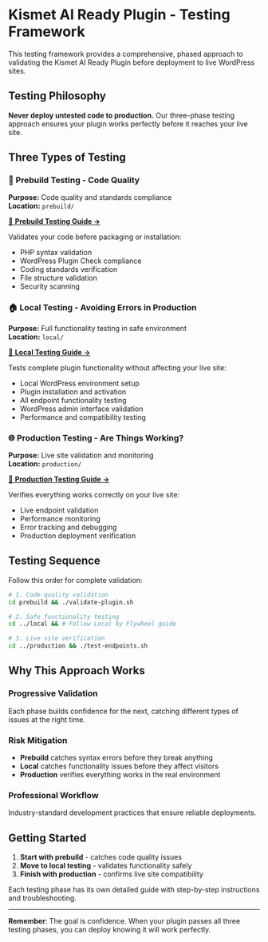 # Kismet AI Ready Plugin - Testing Framework

This testing framework provides a comprehensive, phased approach to validating the Kismet AI Ready Plugin before deployment to live WordPress sites.

## Testing Philosophy

**Never deploy untested code to production.** Our three-phase testing approach ensures your plugin works perfectly before it reaches your live site.

## Three Types of Testing

### 🔧 Prebuild Testing - Code Quality

**Purpose:** Code quality and standards compliance  
**Location:** `prebuild/`

[📖 **Prebuild Testing Guide →**](prebuild/README.md)

Validates your code before packaging or installation:

- PHP syntax validation
- WordPress Plugin Check compliance
- Coding standards verification
- File structure validation
- Security scanning

### 🏠 Local Testing - Avoiding Errors in Production

**Purpose:** Full functionality testing in safe environment  
**Location:** `local/`

[📖 **Local Testing Guide →**](local/README.md)

Tests complete plugin functionality without affecting your live site:

- Local WordPress environment setup
- Plugin installation and activation
- All endpoint functionality testing
- WordPress admin interface validation
- Performance and compatibility testing

### 🌐 Production Testing - Are Things Working?

**Purpose:** Live site validation and monitoring  
**Location:** `production/`

[📖 **Production Testing Guide →**](production/README.md)

Verifies everything works correctly on your live site:

- Live endpoint validation
- Performance monitoring
- Error tracking and debugging
- Production deployment verification

## Testing Sequence

Follow this order for complete validation:

```bash
# 1. Code quality validation
cd prebuild && ./validate-plugin.sh

# 2. Safe functionality testing
cd ../local && # Follow Local by Flywheel guide

# 3. Live site verification
cd ../production && ./test-endpoints.sh
```

## Why This Approach Works

### **Progressive Validation**

Each phase builds confidence for the next, catching different types of issues at the right time.

### **Risk Mitigation**

- **Prebuild** catches syntax errors before they break anything
- **Local** catches functionality issues before they affect visitors
- **Production** verifies everything works in the real environment

### **Professional Workflow**

Industry-standard development practices that ensure reliable deployments.

## Getting Started

1. **Start with prebuild** - catches code quality issues
2. **Move to local testing** - validates functionality safely
3. **Finish with production** - confirms live site compatibility

Each testing phase has its own detailed guide with step-by-step instructions and troubleshooting.

---

**Remember**: The goal is confidence. When your plugin passes all three testing phases, you can deploy knowing it will work perfectly.
